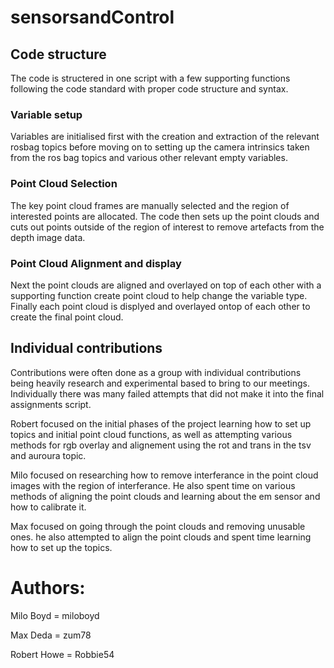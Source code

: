 # sensorsandControl

## Code structure 
The code is structered in one script with a few supporting functions following the code standard with proper code structure and syntax. 
### Variable setup 
Variables are initialised first with the creation and extraction of the relevant rosbag topics before moving on to setting up the camera intrinsics taken from the ros bag topics and various other relevant empty variables.
### Point Cloud Selection 
The key point cloud frames are manually selected and the region of interested points are allocated.
The code then sets up the point clouds and cuts out points outside of the region of interest to remove artefacts from the depth image data.
### Point Cloud Alignment and display
Next the point clouds are aligned and overlayed on top of each other with a supporting function create point cloud to help change the variable type.
Finally each point cloud is displyed and overlayed ontop of each other to create the final point cloud. 

## Individual contributions 
Contributions were often done as a group with individual contributions being heavily research and experimental based to bring to our meetings. Individually there was many failed attempts that did not make it into the final assignments script.

Robert focused on the initial phases of the project learning how to set up topics and initial point cloud functions, as well as attempting various methods for rgb     overlay and alignement using the rot and trans in the tsv and auroura topic. 

Milo focused on researching how to remove interferance in the point cloud images with the region of interferance. He also spent time on various methods of aligning the point clouds and learning     about the em sensor and how to calibrate it. 

Max focused on going through the point clouds and removing unusable ones. he also attempted to align the point clouds and spent time learning how to set up the       topics. 


# Authors: 

Milo Boyd = miloboyd

Max Deda = zum78

Robert Howe = Robbie54

